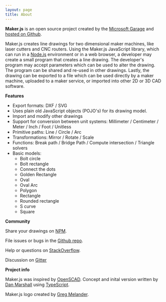 ```yaml
---
layout: page
title: About
---
```


**Maker.js** is an open source project created by the [Microsoft Garage](http://microsoft.com/garage) and [hosted on Github](https://github.com/Microsoft/maker.js).

Maker.js creates line drawings for two dimensional maker machines, like laser cutters and CNC routers. Using the Maker.js JavaScript library, which can run in a [Node.js](https://nodejs.org/) environment or in a web browser, a developer may create a small program that creates a line drawing. The developer's program may accept parameters which can be used to alter the drawing. The program can be shared and re-used in other drawings. Lastly, the drawing can be exported to a file which can be used directly by a maker machine, uploaded to a maker service, or imported into other 2D or 3D CAD software.

**Features**

* Export formats: DXF / SVG
* Uses plain old JavaScript objects (POJO's) for its drawing model.
* Import and modify other drawings
* Support for conversion between unit systems: Millimeter / Centimeter / Meter / Inch / Foot / Unitless
* Primitive paths: Line / Circle / Arc
* Transformations: Mirror / Rotate / Scale
* Functions: Break path / Bridge Path / Compute intersection / Triangle solvers
* Basic models:
  * Bolt circle
  * Bolt rectangle
  * Connect the dots
  * Golden Rectangle
  * Oval
  * Oval Arc
  * Polygon
  * Rectangle
  * Rounded rectangle
  * S curve
  * Square

**Community**

Share your drawings on [NPM](https://www.npmjs.com/search?q=makerjs).

File issues or bugs in the [Github repo](https://github.com/Microsoft/maker.js/issues).

Help or questions on [StackOverflow](http://stackoverflow.com/questions/tagged/makerjs).

Discussion on [Gitter](https://gitter.im/Microsoft/maker.js?utm_source=badge&utm_medium=badge&utm_campaign=pr-badge&utm_content=badge)

**Project info**

Maker.js was inspired by [OpenSCAD](http://www.openscad.org/). Concept and inital version written by [Dan Marshall](https://github.com/danmarshall) using [TypeScript](http://www.typescriptlang.org/).

Maker.js logo created by [Greg Melander](http://gregmelander.com/).
